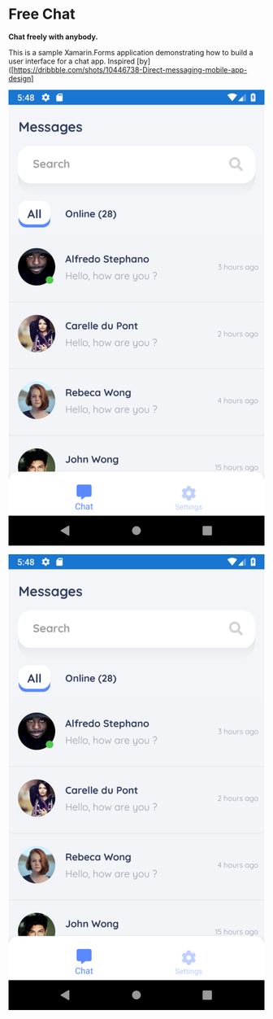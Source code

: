 # Free Chat

__Chat freely with anybody.__

This is a sample Xamarin.Forms application demonstrating how to build a user interface for a chat app.
Inspired [by]([https://dribbble.com/shots/10446738-Direct-messaging-mobile-app-design]

![Sample](images/home_screen.png "First Page")
<p align="center">
    <img src="images/home_screen.png" alt="Image"/>
</p>